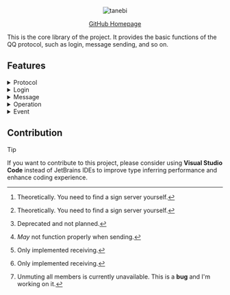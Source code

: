 <div align="center">

![tanebi](https://socialify.git.ci/tanebijs/tanebi/image?description=1&font=Bitter&forks=1&issues=1&language=1&name=1&owner=1&pulls=1&stargazers=1&theme=Light)

[GitHub Homepage](https://github.com/tanebijs/tanebi)

</div>

This is the core library of the project. It provides the basic functions of the QQ protocol, such as login, message sending, and so on.

## Features

<details>
<summary> Protocol </summary>

- [x] Windows[^1]
- [x] macOS[^1]
- [x] Linux

[^1]: Theoretically. You need to find a sign server yourself.
</details>

<details>
<summary> Login </summary>

- [x] QRCode
- [x] NTEasyLogin
- [ ] Password[^2]

[^2]: Deprecated and not planned.
</details>

<details>
<summary> Message </summary>

- [x] Text
- [x] Face[^4]
- [x] Mention (At)
- [x] Image
- [x] Reply
- [x] Record
- [x] Video[^3]
- [ ] Market Face
- [x] Multi Forwarded Message
- [ ] XML
- [x] Light App[^3]
- [ ] Markdown

[^3]: Only implemented receiving.
[^4]: *May* not function properly when sending.
</details>

<details>
<summary> Operation </summary>

- [x] Fetch friends
- [x] Fetch groups
- [x] Fetch group members
- [x] Send poke
- [x] Send face reaction
- [x] Recall message
- [x] Leave group
- [x] Set member card
- [x] Ban (mute) member[^5]
- [x] Kick member
- [x] Set member to admin
- [x] Set special title
- [x] Handle friend request
- [x] Handle group request
- [x] Handle group invitation
- [ ] Get client key
- [ ] Get cookies
[^5]: Unmuting all members is currently unavailable. This is a **bug** and I'm working on it.
</details>

<details>
<summary> Event </summary>

- [ ] Bot offline
- [x] Friend poke
- [x] Friend message recall
- [x] Friend request
- [x] Group poke
- [x] Group message recall
- [x] Group mute
- [x] Group join request
- [x] Group invited join request
- [x] Group member increase
- [x] Group member decrease
- [x] Group invitation
- [x] Group admin change
- [x] Group essence message
- [x] Group face reaction
- [ ] Group TODO
</details>

## Contribution

> [!TIP]
> If you want to contribute to this project, please consider using **Visual Studio Code** instead of JetBrains IDEs to improve type inferring performance and enhance coding experience.